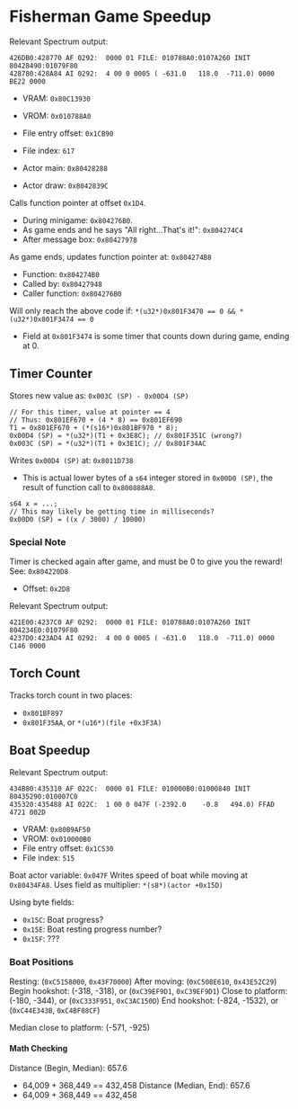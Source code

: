 Fisherman Game Speedup
======================

Relevant Spectrum output:

```
426DB0:428770 AF 0292:  0000 01 FILE: 010788A0:0107A260 INIT 80428490:01079F80
428780:428A84 AI 0292:  4 00 0 0005 ( -631.0   118.0  -711.0) 0000 BE22 0000
```

- VRAM: `0x80C13930`
- VROM: `0x010788A0`
- File entry offset: `0x1CB90`
- File index: `617`

- Actor main: `0x80428288`
- Actor draw: `0x8042839C`

Calls function pointer at offset `0x1D4`.
- During minigame: `0x804276B0`.
- As game ends and he says "All right...That's it!": `0x804274C4`
- After message box: `0x80427978`

As game ends, updates function pointer at: `0x804274B8`
- Function: `0x804274B0`
- Called by: `0x80427948`
- Caller function: `0x804276B0`

Will only reach the above code if: `*(u32*)0x801F3470 == 0 && *(u32*)0x801F3474 == 0`
- Field at `0x801F3474` is some timer that counts down during game, ending at 0.

## Timer Counter

Stores new value as: `0x003C (SP) - 0x00D4 (SP)`

```
// For this timer, value at pointer == 4
// Thus: 0x801EF670 + (4 * 8) == 0x801EF690
T1 = 0x801EF670 + (*(s16*)0x801BF970 * 8);
0x00D4 (SP) = *(u32*)(T1 + 0x3E8C); // 0x801F351C (wrong?)
0x003C (SP) = *(u32*)(T1 + 0x3E1C); // 0x801F34AC
```

Writes `0x00D4 (SP)` at: `0x8011D738`
- This is actual lower bytes of a `s64` integer stored in `0x00D0 (SP)`, the result of function call to `0x800888A8`.

```
s64 x = ...;
// This may likely be getting time in milliseconds?
0x00D0 (SP) = ((x / 3000) / 10000)
```

### Special Note

Timer is checked again after game, and must be 0 to give you the reward! See: `0x804220D8`
- Offset: `0x2D8`

Relevant Spectrum output:
```
421E00:4237C0 AF 0292:  0000 01 FILE: 010788A0:0107A260 INIT 804234E0:01079F80
4237D0:423AD4 AI 0292:  4 00 0 0005 ( -631.0   118.0  -711.0) 0000 C146 0000
```

## Torch Count

Tracks torch count in two places:
- `0x801BF897`
- `0x801F35AA`, or `*(u16*)(file +0x3F3A)`

## Boat Speedup

Relevant Spectrum output:

```
434B80:435310 AF 022C:  0000 01 FILE: 010000B0:01000840 INIT 80435290:010007C0
435320:435488 AI 022C:  1 00 0 047F (-2392.0    -0.8   494.0) FFAD 4721 002D
```

- VRAM: `0x80B9AF50`
- VROM: `0x010000B0`
- File entry offset: `0x1C530`
- File index: `515`

Boat actor variable: `0x047F`
Writes speed of boat while moving at `0x80434FA8`.
Uses field as multiplier: `*(s8*)(actor +0x15D)`

Using byte fields:
- `0x15C`: Boat progress?
- `0x15E`: Boat resting progress number?
- `0x15F`: ???

### Boat Positions

Resting:           (`0xC5158000`, `0x43F70000`)
After moving:      (`0xC508E610`, `0x43E52C29`)
Begin hookshot:    (-318, -318),  or (`0xC39EF9D1`, `0xC39EF9D1`)
Close to platform: (-180, -344),  or (`0xC333F951`, `0xC3AC150D`)
End hookshot:      (-824, -1532), or (`0xC44E343B`, `0xC4BF88CF`)

Median close to platform: (-571, -925)

#### Math Checking

Distance (Begin, Median): 657.6
- 64,009 + 368,449 == 432,458
Distance (Median, End):   657.6
- 64,009 + 368,449 == 432,458
